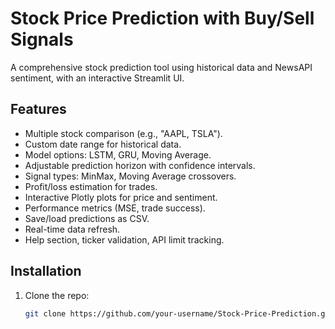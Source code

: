 # Stock Price Prediction with Buy/Sell Signals

A comprehensive stock prediction tool using historical data and NewsAPI sentiment, with an interactive Streamlit UI.

## Features
- Multiple stock comparison (e.g., "AAPL, TSLA").
- Custom date range for historical data.
- Model options: LSTM, GRU, Moving Average.
- Adjustable prediction horizon with confidence intervals.
- Signal types: MinMax, Moving Average crossovers.
- Profit/loss estimation for trades.
- Interactive Plotly plots for price and sentiment.
- Performance metrics (MSE, trade success).
- Save/load predictions as CSV.
- Real-time data refresh.
- Help section, ticker validation, API limit tracking.

## Installation
1. Clone the repo:
   ```bash
   git clone https://github.com/your-username/Stock-Price-Prediction.git